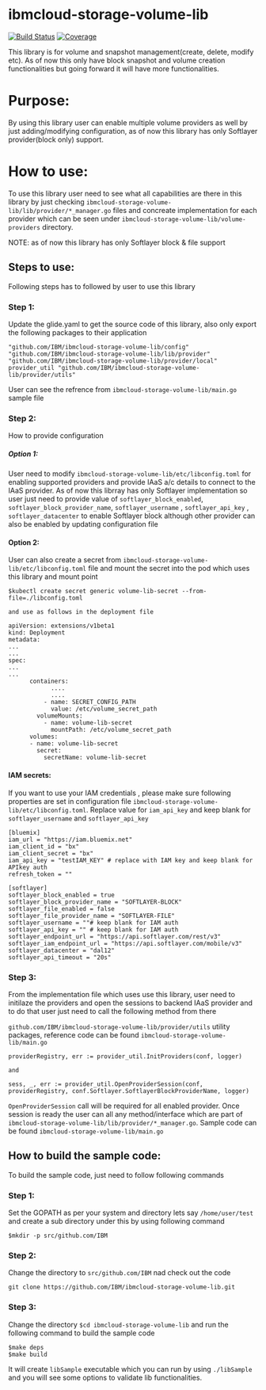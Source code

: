 # ibmcloud-storage-volume-lib

[![Build Status](https://travis-ci.com/IBM/ibmcloud-storage-volume-lib.svg?branch=master)](https://travis-ci.com/IBM/ibmcloud-storage-volume-lib)
[![Coverage](https://pages.github.ibm.com/IBM/ibmcloud-storage-volume-lib/coverage/master/badge.svg)](https://pages.github.ibm.com/IBM/ibmcloud-storage-volume-lib/coverage/master/cover.html)

This library is for volume and snapshot management(create, delete, modify etc).
As of now this only have block snapshot and volume creation functionalities but going forward it will have more functionalities.

# Purpose:
By using this library user can enable multiple volume providers as well by just adding/modifying configuration, as of now this library has only Softlayer provider(block only) support.

# How to use:
To use this library user need to see what all capabilities are there in this library by just checking `ibmcloud-storage-volume-lib/lib/provider/*_manager.go` files and concreate implementation for each provider which can be seen under `ibmcloud-storage-volume-lib/volume-providers` directory.

NOTE: as of now this library has only Softlayer block & file support

## Steps to use:
Following steps has to followed by user to use this library
### Step 1:
Update the glide.yaml to get the source code of this library, also only export the following packages to their application

```
"github.com/IBM/ibmcloud-storage-volume-lib/config"
"github.com/IBM/ibmcloud-storage-volume-lib/lib/provider"
"github.com/IBM/ibmcloud-storage-volume-lib/provider/local"
provider_util "github.com/IBM/ibmcloud-storage-volume-lib/provider/utils"
```

User can see the refrence from `ibmcloud-storage-volume-lib/main.go` sample file

### Step 2:
How to provide configuration
##### Option 1:
User need to modify `ibmcloud-storage-volume-lib/etc/libconfig.toml` for enabling supported providers and provide IAaS a/c details to connect to the IAaS provider.
As of now this librray has only Softlayer implementation so user just need to provide value of `softlayer_block_enabled`,  `softlayer_block_provider_name`, `softlayer_username` , `softlayer_api_key` , `softlayer_datacenter` to enable Softlayer block although other provider can also be enabled by updating configuration file

#### Option 2:
User can also create a secret from  `ibmcloud-storage-volume-lib/etc/libconfig.toml` file and mount the secret into the pod which uses this library and mount point

```
$kubectl create secret generic volume-lib-secret --from-file=./libconfig.toml

and use as follows in the deployment file

apiVersion: extensions/v1beta1
kind: Deployment
metadata:
...
...
spec:
...
...
      containers:
			....
			....
          - name: SECRET_CONFIG_PATH
            value: /etc/volume_secret_path
        volumeMounts:
          - name: volume-lib-secret
            mountPath: /etc/volume_secret_path
      volumes:
      - name: volume-lib-secret
        secret:
          secretName: volume-lib-secret
```
#### IAM secrets:
If you want to use your IAM credentials , please make sure following properties are set in configuration file `ibmcloud-storage-volume-lib/etc/libconfig.toml`.  Replace value for `iam_api_key` and keep blank for `softlayer_username` and `softlayer_api_key`

```
[bluemix]
iam_url = "https://iam.bluemix.net"
iam_client_id = "bx"
iam_client_secret = "bx"
iam_api_key = "testIAM_KEY" # replace with IAM key and keep blank for APIkey auth
refresh_token = ""

[softlayer]
softlayer_block_enabled = true
softlayer_block_provider_name = "SOFTLAYER-BLOCK"
softlayer_file_enabled = false
softlayer_file_provider_name = "SOFTLAYER-FILE"
softlayer_username = ""# keep blank for IAM auth
softlayer_api_key = "" # keep blank for IAM auth
softlayer_endpoint_url = "https://api.softlayer.com/rest/v3"
softlayer_iam_endpoint_url = "https://api.softlayer.com/mobile/v3"
softlayer_datacenter = "dal12"
softlayer_api_timeout = "20s"

```


### Step 3:
From the implementation file which uses use this library, user need to initilaze the providers and open the sessions to backend IAaS provider and to do that user just need to call the following method from there

`github.com/IBM/ibmcloud-storage-volume-lib/provider/utils` utility packages, reference code can be found `ibmcloud-storage-volume-lib/main.go`

```
providerRegistry, err := provider_util.InitProviders(conf, logger)

and

sess, _, err := provider_util.OpenProviderSession(conf, providerRegistry, conf.Softlayer.SoftlayerBlockProviderName, logger)
```

`OpenProviderSession` call will be required for all enabled provider.
Once session is ready the user can all any method/interface which are part of `ibmcloud-storage-volume-lib/lib/provider/*_manager.go`. Sample code can be found `ibmcloud-storage-volume-lib/main.go`

## How to build the sample code:
To build the sample code, just need to follow following commands

### Step 1:
Set the GOPATH as per your system and directory lets say `/home/user/test`   and create a sub directory under this by using following command

```
$mkdir -p src/github.com/IBM
```

### Step 2:
Change the directory to `src/github.com/IBM`  nad check out the code
```
git clone https://github.com/IBM/ibmcloud-storage-volume-lib.git
```

### Step 3:
Change the directory `$cd ibmcloud-storage-volume-lib`  and run the following command to build the sample code

```
$make deps
$make build
```

It will create `libSample` executable which you can run by using `./libSample` and you will see some options to validate lib functionalities.
